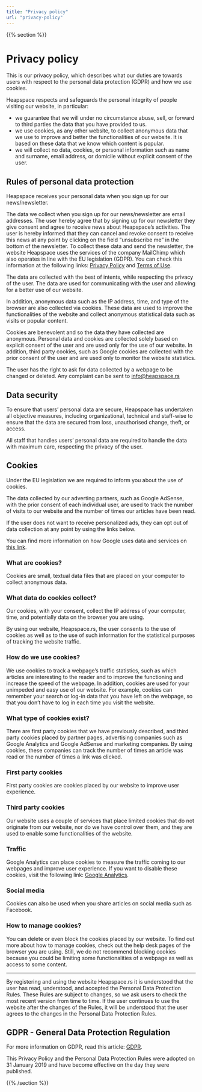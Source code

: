 ```yaml
---
title: "Privacy policy"
url: "privacy-policy"
---
```


{{% section %}}
# Privacy policy

This is our privacy policy, which describes what our duties are towards users with respect to the personal data protection (GDPR) and how we use cookies.

Heapspace respects and safeguards the personal integrity of people visiting our website, in particular:

+ we guarantee that we will under no circumstance abuse, sell, or forward to third parties the data that you have provided to us.
+ we use cookies, as any other website, to collect anonymous data that we use to improve and better the functionalities of our website. It is based on these data that we know which content is popular.
+ we will collect no data, cookies, or personal information such as name and surname, email address, or domicile without explicit consent of the user.

## Rules of personal data protection

Heapspace receives your personal data when you sign up for our news/newsletter.

The data we collect when you sign up for our news/newsletter are email addresses. The user hereby agree that by signing up for our newsletter they give consent and agree to receive news about Heapspace’s activities. The user is hereby informed that they can cancel and revoke consent to receive this news at any point by clicking on the field “unsubscribe me” in the bottom of the newsletter. To collect these data and send the newsletter, the website Heapspace uses the services of the company MailChimp which also operates in line with the EU legislation (GDPR). You can check this information at the following links: [Privacy Policy](https://mailchimp.us17.list-manage.com/track/click?u=7408690b9f7fe1132e6e7422b&id=af40f6074e&e=0fbb7e19d8) and [Terms of Use](https://mailchimp.us17.list-manage.com/track/click?u=7408690b9f7fe1132e6e7422b&id=404e45cec3&e=0fbb7e19d8).

The data are collected with the best of intents, while respecting the privacy of the user. The data are used for communicating with the user and allowing for a better use of our website.

In addition, anonymous data such as the IP address, time, and type of the browser are also collected via cookies. These data are used to improve the functionalities of the website and collect anonymous statistical data such as visits or popular content.

Cookies are benevolent and so the data they have collected are anonymous. Personal data and cookies are collected solely based on explicit consent of the user and are used only for the use of our website. In addition, third party cookies, such as Google cookies are collected with the prior consent of the user and are used only to monitor the website statistics.

The user has the right to ask for data collected by a webpage to be changed or deleted. Any complaint can be sent to info@heapspace.rs


## Data security

To ensure that users’ personal data are secure, Heapspace has undertaken all objective measures, including organizational, technical and staff-wise to ensure that the data are secured from loss, unauthorised change, theft, or access.

All staff that handles users’ personal data are required to handle the data with maximum care, respecting the privacy of the user.

## Cookies

Under the EU legislation we are required to inform you about the use of cookies.

The data collected by our adverting partners, such as Google AdSense, with the prior consent of each individual user, are used to track the number of visits to our website and the number of times our articles have been read.

If the user does not want to receive personalized ads, they can opt out of data collection at any point by using the links below.

You can find more information on how Google uses data and services on [this link]( https://policies.google.com/technologies/partner-sites).

### What are cookies?

Cookies are small, textual data files that are placed on your computer to collect anonymous data.

### What data do cookies collect?

Our cookies, with your consent, collect the IP address of your computer, time, and potentially data on the browser you are using.

By using our website, Heapspace.rs, the user consents to the use of cookies as well as to the use of such information for the statistical purposes of tracking the website traffic.

### How do we use cookies?

We use cookies to track a webpage’s traffic statistics, such as which articles are interesting to the reader and to improve the functioning and increase the speed of the webpage. In addition, cookies are used for your unimpeded and easy use of our website. For example, cookies can remember your search or log-in data that you have left on the webpage, so that you don’t have to log in each time you visit the website.

### What type of cookies exist?

There are first party cookies that we have previously described, and third party cookies placed by partner pages, advertising companies such as Google Analytics and Google AdSense and marketing companies. By using cookies, these companies can track the number of times an article was read or the number of times a link was clicked.

### First party cookies

First party cookies are cookies placed by our website to improve user experience.

### Third party cookies

Our website uses a couple of services that place limited cookies that do not originate from our website, nor do we have control over them, and they are used to enable some functionalities of the website.

### Traffic

Google Analytics can place cookies to measure the traffic coming to our webpages and improve user experience. If you want to disable these cookies, visit the following link: [Google Analytics](https://tools.google.com/dlpage/gaoptout).

### Social media

Cookies can also be used when you share articles on social media such as Facebook.

### How to manage cookies?

You can delete or even block the cookies placed by our website. To find out more about how to manage cookies, check out the help desk pages of the browser you are using. Still, we do not recommend blocking cookies because you could be limiting some functionalities of a webpage as well as access to some content.

---

By registering and using the website Heapspace.rs it is understood that the user has read, understood, and accepted the Personal Data Protection Rules. These Rules are subject to changes, so we ask users to check the most recent version from time to time. If the user continues to use the website after the changes of the Rules, it will be understood that the user agrees to the changes in the Personal Data Protection Rules.


## GDPR - General Data Protection Regulation

For more information on GDPR, read this article: [GDPR](https://eur-lex.europa.eu/legal-content/HR/TXT/?uri=celex%3A32016R0679).

This Privacy Policy and the Personal Data Protection Rules were adopted on 31 January 2019 and have become effective on the day they were published.

{{% /section %}}
